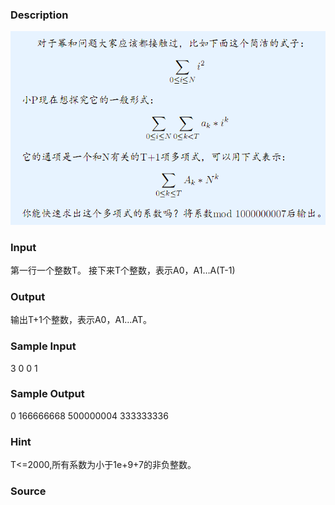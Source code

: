 
### Description
![](/JudgeOnline/upload/201502/1111.jpg)

### Input
第一行一个整数T。
接下来T个整数，表示A0，A1…A(T-1)

### Output
输出T+1个整数，表示A0，A1…AT。

### Sample Input
3
0 0 1
### Sample Output
0 166666668 500000004 333333336

### Hint
T<=2000,所有系数为小于1e+9+7的非负整数。


### Source
